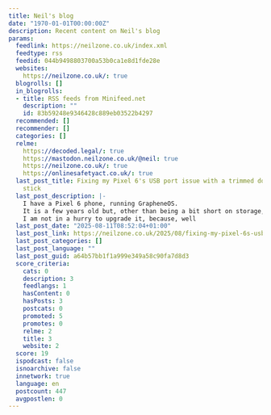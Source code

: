 ```yaml
---
title: Neil's blog
date: "1970-01-01T00:00:00Z"
description: Recent content on Neil's blog
params:
  feedlink: https://neilzone.co.uk/index.xml
  feedtype: rss
  feedid: 044b9498803700a53b0ca1e8d1fde28e
  websites:
    https://neilzone.co.uk/: true
  blogrolls: []
  in_blogrolls:
  - title: RSS feeds from Minifeed.net
    description: ""
    id: 83b59248e9346428c889eb03522b4297
  recommended: []
  recommender: []
  categories: []
  relme:
    https://decoded.legal/: true
    https://mastodon.neilzone.co.uk/@neil: true
    https://neilzone.co.uk/: true
    https://onlinesafetyact.co.uk/: true
  last_post_title: Fixing my Pixel 6's USB port issue with a trimmed down cocktail
    stick
  last_post_description: |-
    I have a Pixel 6 phone, running GrapheneOS.
    It is a few years old but, other than being a bit short on storage, it does pretty much everything I need.
    I am not in a hurry to upgrade it, because, well
  last_post_date: "2025-08-11T08:52:04+01:00"
  last_post_link: https://neilzone.co.uk/2025/08/fixing-my-pixel-6s-usb-port-issue-with-a-trimmed-down-cocktail-stick/
  last_post_categories: []
  last_post_language: ""
  last_post_guid: a64b57bb1f1a999e349a58c90fa7d8d3
  score_criteria:
    cats: 0
    description: 3
    feedlangs: 1
    hasContent: 0
    hasPosts: 3
    postcats: 0
    promoted: 5
    promotes: 0
    relme: 2
    title: 3
    website: 2
  score: 19
  ispodcast: false
  isnoarchive: false
  innetwork: true
  language: en
  postcount: 447
  avgpostlen: 0
---
```

